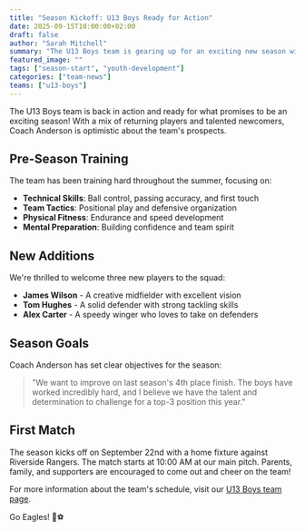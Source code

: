 ```yaml
---
title: "Season Kickoff: U13 Boys Ready for Action"
date: 2025-09-15T10:00:00+02:00
draft: false
author: "Sarah Mitchell"
summary: "The U13 Boys team is gearing up for an exciting new season with fresh talent and ambitious goals."
featured_image: ""
tags: ["season-start", "youth-development"]
categories: ["team-news"]
teams: ["u13-boys"]
---
```


The U13 Boys team is back in action and ready for what promises to be an exciting season! With a mix of returning players and talented newcomers, Coach Anderson is optimistic about the team's prospects.

## Pre-Season Training

The team has been training hard throughout the summer, focusing on:

- **Technical Skills**: Ball control, passing accuracy, and first touch
- **Team Tactics**: Positional play and defensive organization  
- **Physical Fitness**: Endurance and speed development
- **Mental Preparation**: Building confidence and team spirit

## New Additions

We're thrilled to welcome three new players to the squad:

- **James Wilson** - A creative midfielder with excellent vision
- **Tom Hughes** - A solid defender with strong tackling skills
- **Alex Carter** - A speedy winger who loves to take on defenders

## Season Goals

Coach Anderson has set clear objectives for the season:

> "We want to improve on last season's 4th place finish. The boys have worked incredibly hard, and I believe we have the talent and determination to challenge for a top-3 position this year."

## First Match

The season kicks off on September 22nd with a home fixture against Riverside Rangers. The match starts at 10:00 AM at our main pitch. Parents, family, and supporters are encouraged to come out and cheer on the team!

For more information about the team's schedule, visit our [U13 Boys team page](/teams/u13-boys/).

Go Eagles! 🦅⚽

